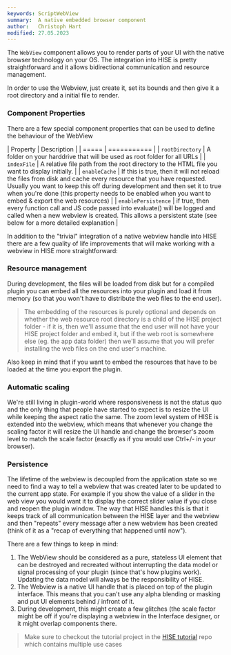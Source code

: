 ```yaml
---
keywords: ScriptWebView
summary:  A native embedded browser component
author:   Christoph Hart
modified: 27.05.2023
---
```

  
The `WebView` component allows you to render parts of your UI with the native browser technology on your OS. The integration into HISE is pretty straightforward and it allows bidirectional communication and resource management.

In order to use the Webview, just create it, set its bounds and then give it a root directory and a initial file to render. 

### Component Properties

There are a few special component properties that can be used to define the behaviour of the WebView

| Property | Description |
| =====    | =========== |
| `rootDirectory` | A folder on your harddrive that will be used as root folder for all URLs |
| `indexFile` | A relative file path from the root directory to the HTML file you want to display initially. |
| `enableCache` | If this is true, then it will not reload the files from disk and cache every resource that you have requested. Usually you want to keep this off during development and then set it to true when you're done (this property needs to be enabled when you want to embed & export the web resources) |
| `enablePersistence` | if true, then every function call and JS code passed into evaluate() will be logged and called when a new webview is created. This allows a persistent state (see below for a more detailed explanation |

In addition to the "trivial" integration of a native webview handle into HISE there are a few quality of life improvements that will make working with a webview in HISE more
straightforward:

### Resource management

During development, the files will be loaded from disk but for a compiled plugin you can embed all the resources into your plugin and load it from memory (so that you won't have to distribute the web files to the end user).

> The embedding of the resources is purely optional and depends on whether the web resource root directory is a child of the HISE project folder - if it is, then we'll assume that the end user will not have your HISE project folder and embed it, but if the web root is somewhere else (eg. the app data folder) then we'll assume that you will prefer installing the web files on the end user's machine.

Also keep in mind that if you want to embed the resources that have to be loaded at the time you export the plugin.

### Automatic scaling 

We're still living in plugin-world where responsiveness is not the status quo and the only thing that people have started to expect is to resize the UI while keeping the aspect ratio the same. The zoom level system of HISE is extended into the webview, which means that whenever you change the scaling factor it will resize the UI handle and change the browser's zoom level to match the scale factor (exactly as if you would use Ctrl+/- in your browser).

### Persistence

The lifetime of the webview is decoupled from the application state so we need to find a way to tell a webview that was created later to be updated to the current app state. For example if you show the value of a slider in the web view you would want it to display the correct slider value if you close and reopen the plugin window. The way that HISE handles this is that it keeps track of all communication between the HISE layer and the webview and then "repeats" every message after a new webview has been created (think of it as a "recap of everything that happened until now").

There are a few things to keep in mind:

1. The WebView should be considered as a pure, stateless UI element that can be destroyed and recreated without interrupting the data model or signal processing of your plugin (since that's how plugins work). Updating the data model will always be the responsibility of HISE.
2. The Webview is a native UI handle that is placed on top of the plugin interface. This means that you can't use any alpha blending or masking and put UI elements behind / infront of it.
3. During development, this might create a few glitches (the scale factor might be off if you're displaying a webview in the Interface designer, or it might overlap   components there.
   
> Make sure to checkout the tutorial project in the [HISE  tutorial](https://github.com/christophhart/hise_tutorial/WebViewExample) repo which contains multiple use cases

